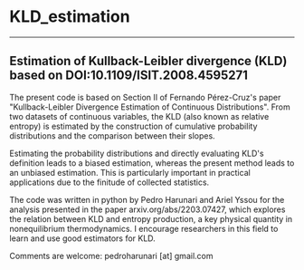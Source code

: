 # KLD_estimation
--------------------------------------------
Estimation of Kullback-Leibler divergence (KLD) based on DOI:10.1109/ISIT.2008.4595271
--------------------------------------------

The present code is based on Section II of Fernando Pérez-Cruz's paper "Kullback-Leibler Divergence Estimation of Continuous Distributions". From two datasets of continuous variables, the KLD (also known as relative entropy) is estimated by the construction of cumulative probability distributions and the comparison between their slopes.

Estimating the probability distributions and directly evaluating KLD's definition leads to a biased estimation, whereas the present method leads to an unbiased estimation. This is particularly important in practical applications due to the finitude of collected statistics.

The code was written in python by Pedro Harunari and Ariel Yssou for the analysis presented in the paper arxiv.org/abs/2203.07427, which explores the relation between KLD and entropy production, a key physical quantity in nonequilibrium thermodynamics. I encourage researchers in this field to learn and use good estimators for KLD.

Comments are welcome: pedroharunari [at] gmail.com
